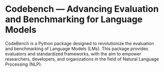 # Codebench — Advancing Evaluation and Benchmarking for Language Models

CodeBench is a Python package designed to revolutionize the evaluation and benchmarking of Language Models (LMs). This package provides evaluators and standardized frameworks, with the aim to empower researchers, developers, and organizations in the field of Natural Language Processing (NLP). 
